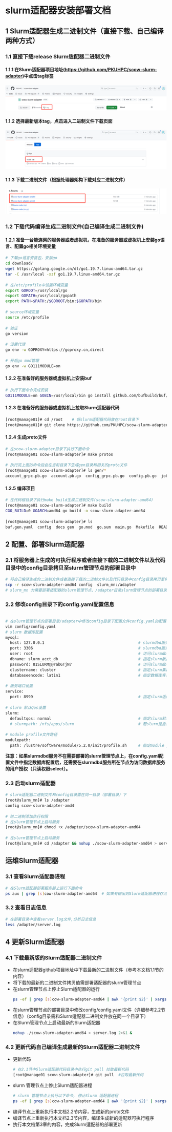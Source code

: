 # **slurm适配器安装部署文档**


## **1 Slurm适配器生成二进制文件（直接下载、自己编译两种方式）**
### **1.1 直接下载release Slurm适配器二进制文件**
#### **1.1.1 在Slurm适配器项目地址(https://github.com/PKUHPC/scow-slurm-adapter)中点击tag标签** 
![Alt text](image.png)
#### **1.1.2 选择最新版本tag，点击进入二进制文件下载页面**
![Alt text](image-1.png)
#### **1.1.3 下载二进制文件（根据处理器架构下载对应二进制文件）**
![Alt text](image-2.png)


### **1.2 下载代码编译生成二进制文件(自己编译生成二进制文件)**
#### **1.2.1 准备一台能连网的服务器或者虚拟机，在准备的服务器或虚拟机上安装go语言、配置go相关环境变量**

```bash
# 下载go语言安装包，安装go
cd download/
wget https://golang.google.cn/dl/go1.19.7.linux-amd64.tar.gz
tar -C /usr/local -xzf go1.19.7.linux-amd64.tar.gz

# 在/etc/profile中设置环境变量
export GOROOT=/usr/local/go
export GOPATH=/usr/local/gopath
export PATH=$PATH:/$GOROOT/bin:$GOPATH/bin

# source环境变量
source /etc/profile

# 验证
go version

# 设置代理
go env -w GOPROXY=https://goproxy.cn,direct

# 开启go mod管理
go env -w GO111MODULE=on
```

#### **1.2.2 在准备好的服务器或虚拟机上安装buf**
```bash
# 执行下面命令完成安装
GO111MODULE=on GOBIN=/usr/local/bin go install github.com/bufbuild/buf/cmd/buf@v1.23.1
```

#### **1.2.3 在准备好的服务器或虚拟机上拉取Slurm适配器代码**
```bash
[root@manage01]# cd /root    # 将slurm适配器代码放在root目录下
[root@manage01]# git clone https://github.com/PKUHPC/scow-slurm-adapter.git  #克隆代码
```


#### **1.2.4 生成proto文件**
```bash
# 在scow-slurm-adapter目录下执行下面命令
[root@manage01 scow-slurm-adapter]# make protos

# 执行完上面的命令后会在当前目录下生成gen目录和相关的proto文件
[root@manage01 scow-slurm-adapter]# ls gen/* 
account_grpc.pb.go  account.pb.go  config_grpc.pb.go  config.pb.go  job_grpc.pb.go  job.pb.go  user_grpc.pb.go  user.pb.go
```

#### **1.2.5 编译项目**
```bash
# 在代码根目录下执行make build生成二进制文件(scow-slurm-adapter-amd64)
[root@manage01 scow-slurm-adapter]# make build 
CGO_BUILD=0 GOARCH=amd64 go build -o scow-slurm-adapter-amd64

[root@manage01 scow-slurm-adapter]# ls
buf.gen.yaml  config  docs gen  go.mod  go.sum  main.go  Makefile  README.md  scow-slurm-adapter-amd64  tests  utils
```


## **2 配置、部署Slurm适配器**
### **2.1 将服务器上生成的可执行程序或者直接下载的二进制文件以及代码目录中的config目录拷贝至slurm管理节点的部署目录中**
```bash
# 将自己编译生成的二进制文件或者直接下载的二进制文件以及代码目录中config目录拷贝至需要部署适配器的slurm管理节点上的部署目录中
scp -r scow-slurm-adapter-amd64 config  slurm_mn:/adapter     
# slurm_mn 为需要部署适配器的slurm管理节点、/adapter目录slurm管理节点的部署目录
```

### **2.2 修改config目录下的config.yaml配置信息**
```bash

# 在slurm管理节点的部署目录/adapter中修改config目录下配置文件config.yaml的配置项
vim config/config.yaml
# slurm 数据库配置
mysql:
  host: 127.0.0.1                                         # slurmdbd服务所在服务器的ip
  port: 3306                                              # slurmdbd服务节点上数据库服务的端口
  user: root                                              # 访问slurmdbd节点数据库服务的用户名
  dbname: slurm_acct_db                                   # 指定slurm数据库的库名
  password: 81SLURM@@rabGTjN7                             # 访问slurmdbd节点数据库的密码
  clustername: cluster                                    # 指定slurm集群的名字
  databaseencode: latin1                                  # 指定数据库客户端编码

# 服务端口设置
service:
  port: 8999                                              # 指定slurm适配器服务启动端口

# slurm 默认Qos设置
slurm:
  defaultqos: normal                                      # 指定slurm默认qos信息
  # slurmpath: /nfs/apps/slurm                            # 若slurm是自定义安装路径则需要再此进行路径的配置

# module profile文件路径
modulepath:
  path: /lustre/software/module/5.2.0/init/profile.sh     # 指定module profile文件路径
```
**注意：如果slurmdbd服务不在需要部署的slurm管理节点上，在config.yaml配置文件中指定数据库配置后，还需要在slurmdbd服务所在节点为访问数据库服务的用户授权（只读权限select）。**

### **2.3 启动slurm适配器**
```bash
# slurm适配器二进制文件和config目录需在同一目录（部署目录）下
[root@slurm_mn]# ls /adapter
config scow-slurm-adapter-amd4

# 给二进制添加执行权限
# 在slurm管理节点上启动服务
[root@slurm_mn]# chmod +x /adapter/scow-slurm-adapter-amd64

# 在slurm管理节点上启动服务
[root@slurm_mn]# cd /adapter && nohup ./scow-slurm-adapter-amd64 > server.log 2>&1 &     # 适配器启动后会在部署目录生成一个server.log的日志文件
```


## **运维Slurm适配器**
### **3.1 查看Slurm适配器进程**
```bash
# 在Slurm适配器部署服务器上运行下面命令
ps aux | grep [s]cow-slurm-adapter-amd64  # 如果有输出则Slurm适配器进程存活、无输出则Slurm适配器终止
```

### **3.2 查看日志信息**
```bash
# 在部署目录中查看server.log文件,分析日志信息
less /adapter/server.log
```

## **4 更新Slurm适配器**
### **4.1 下载最新版的Slurm适配器二进制文件**
* 在slurm适配器github项目地址中下载最新的二进制文件（参考本文档1.1节的内容）
* 将下载的最新的二进制文件拷贝值需部署适配器的slurm管理节点
* 在slurm管理节点上停止Slurm适配器的运行
  ```bash
  ps -ef | grep [s]cow-slurm-adapter-amd64 | awk '{print $2}' | xargs kill -9
  ```
* 在slurm管理节点的部署目录中修改config/config.yaml文件（详细参考2.2节信息）（config目录需和Slurm适配器二进制文件放在同一个目录下）
* 在Slurm管理节点上启动最新的Slurm适配器
    ```bash
    nohup ./scow-slurm-adapter-amd64 > server.log 2>&1 &
    ```

### **4.2 更新代码自己编译生成最新的Slurm适配器二进制文件**
* 更新代码
  ```bash
  # 在2.1节中Slurm适配器代码目录中执行git pull 拉取最新代码
  [root@manage01 scow-slurm-adapter]# git pull  #拉取最新代码
  ```
* slurm 管理节点上停止Slurm适配器进程
  ```bash
  # slurm 管理节点上执行以下命令, 停止Slurm 适配器进程
  ps -ef | grep [s]cow-slurm-adapter-amd64 | awk '{print $2}' | xargs kill -9
  ```
* 编译节点上重新执行本文档2.2节内容，生成新的proto文件
* 编译节点上重新执行本文档2.3节内容，编译生成新的适配器可执行程序
* 执行本文档第3章的内容，完成Slurm适配器的部署更新

